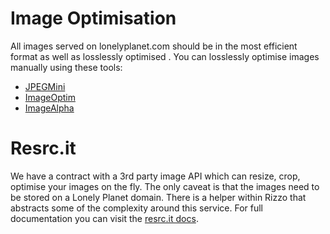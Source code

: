 # Image Optimisation

All images served on lonelyplanet.com should be in the most efficient format as well as losslessly optimised . You can losslessly optimise images manually using these tools:

- [JPEGMini](http://www.jpegmini.com/)
- [ImageOptim](https://imageoptim.com/)
- [ImageAlpha](http://pngmini.com/)

# Resrc.it

We have a contract with a 3rd party image API which can resize, crop, optimise your images on the fly. The only caveat is that the images need to be stored on a Lonely Planet domain. There is a helper within Rizzo that abstracts some of the complexity around this service. For full documentation you can visit the [resrc.it docs](http://www.resrc.it/docs/optimize).
